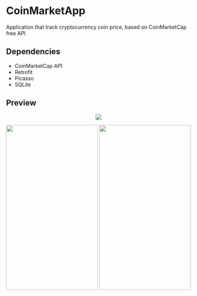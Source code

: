 # CoinMarketApp
Application that track cryptocurrency coin price, based on CoinMarketCap free API
## Dependencies 
* CoinMarketCap API
* Retrofit
* Picasso 
* SQLite
## Preview 
<p align="center"> 
<img src="https://github.com/b00m-b00m/CoinMarketApp/blob/master/videotogif_2018.08.08_08.51.23.gif">
</p>
<p align="center"> 
    <img src="https://github.com/b00m-b00m/CoinMarketApp/blob/master/Screenshot_2018-08-08-17-35-10-029_com.example.pavel.myapplication.png" height="450" width="250" >
    <img src="https://github.com/b00m-b00m/CoinMarketApp/blob/master/Screenshot_2018-08-08-17-35-26-140_com.example.pavel.myapplication.png" height="450" width="250" >
</p>
